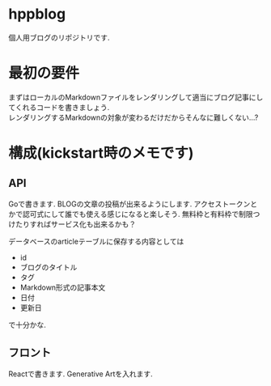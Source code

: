 # hppblog

個人用ブログのリポジトリです.


# 最初の要件

まずはローカルのMarkdownファイルをレンダリングして適当にブログ記事にしてくれるコードを書きましょう.  
レンダリングするMarkdownの対象が変わるだけだからそんなに難しくない...?



# 構成(kickstart時のメモです)

## API

Goで書きます.
BLOGの文章の投稿が出来るようにします.
アクセストークンとかで認可式にして誰でも使える感じになると楽しそう.
無料枠と有料枠で制限つけたりすればサービス化も出来るかも？

データベースのarticleテーブルに保存する内容としては
- id
- ブログのタイトル
- タグ
- Markdown形式の記事本文
- 日付
- 更新日

で十分かな.

## フロント

Reactで書きます.
Generative Artを入れます.
